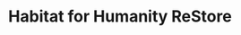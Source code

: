 ---
title: "Habitat for Humanity ReStore"
url: /columbus/habitat-for-humanity-restore/
shop: charity
---